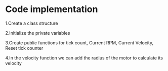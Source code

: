 # Code implementation

1.Create a class structure

2.Initialize the private variables

3.Create public functions for tick count, Current RPM, Current Velocity, Reset tick counter 

4.In the velocity function we can add the radius of the motor to calculate its velocity 
